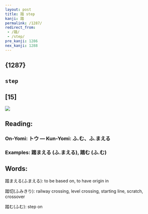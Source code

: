 ```yaml
---
layout: post
title: 踏 step
kanji: 踏
permalink: /1287/
redirect_from:
 - /踏/
 - /step/
pre_kanji: 1286
nex_kanji: 1288
---
```


## {1287}

## `step`

## [15]

<div class="stroke"><img src="E8B88F.png" /></div>

## Reading:

### On-Yomi: トウ &mdash; Kun-Yomi: ふ.む、ふ.まえる

### Examples: 踏まえる (ふ.まえる), 踏む (ふ.む)

## Words:

踏まえる(ふまえる): to be based on, to have origin in

踏切(ふみきり): railway crossing, level crossing, starting line, scratch, crossover

踏む(ふむ): step on
